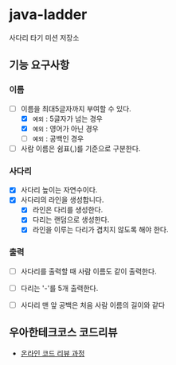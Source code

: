 # java-ladder

사다리 타기 미션 저장소

## 기능 요구사항

### 이름
- [ ] 이름을 최대5글자까지 부여할 수 있다.
  - [x] ``예외`` : 5글자가 넘는 경우
  - [x] ``예외`` : 영어가 아닌 경우
  - [ ] ``예외`` : 공백인 경우
- [ ] 사람 이름은 쉼표(,)를 기준으로 구분한다.

### 사다리
- [x] 사다리 높이는 자연수이다.
- [x] 사다리의 라인을 생성합니다.
  - [x] 라인은 다리를 생성한다.
  - [x] 다리는 랜덤으로 생성한다.
  - [x] 라인을 이루는 다리가 겹치지 않도록 해야 한다.

### 출력
- [ ] 사다리를 출력할 때 사람 이름도 같이 출력한다.
- [ ] 다리는 '-'를 5개 출력한다.
- [ ] 사다리 맨 앞 공백은 처음 사람 이름의 길이와 같다


## 우아한테크코스 코드리뷰

- [온라인 코드 리뷰 과정](https://github.com/woowacourse/woowacourse-docs/blob/master/maincourse/README.md)


